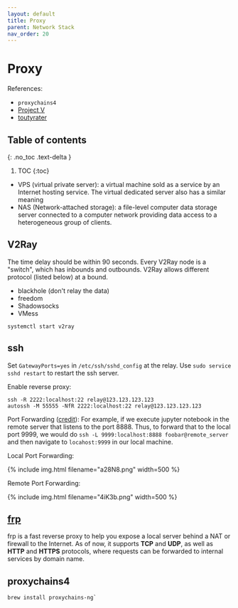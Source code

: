 ```yaml
---
layout: default
title: Proxy
parent: Network Stack
nav_order: 20
---
```


# Proxy

References:

- `proxychains4`
- [Project V](https://www.v2ray.com)
- [toutyrater](https://toutyrater.github.io)

## Table of contents
{: .no_toc .text-delta }

1. TOC
{:toc}


- VPS (virtual private server): a virtual machine sold as a service by an Internet hosting service. The virtual dedicated server also has a similar meaning
- NAS (Network-attached storage): a file-level computer data storage server connected to a computer network providing data access to a heterogeneous group of clients. 

## V2Ray

The time delay should be within 90 seconds. Every V2Ray node is a "switch", which has inbounds and outbounds. V2Ray allows different protocol (listed below) at a bound.

- blackhole (don't relay the data)
- freedom
- Shadowsocks
- VMess


```
systemctl start v2ray
```

## ssh

Set `GatewayPorts=yes` in `/etc/ssh/sshd_config` at the relay. Use `sudo service sshd restart` to restart the ssh server.

Enable reverse proxy:

```
ssh -R 2222:localhost:22 relay@123.123.123.123
autossh -M 55555 -NfR 2222:localhost:22 relay@123.123.123.123
```

Port Forwarding ([credit](https://unix.stackexchange.com/questions/115897/whats-ssh-port-forwarding-and-whats-the-difference-between-ssh-local-and-remot)): For example, if we execute jupyter notebook in the remote server that listens to the port 8888. Thus, to forward that to the local port 9999, we would do `ssh -L 9999:localhost:8888 foobar@remote_server` and then navigate to `locahost:9999` in our local machine. 

Local Port Forwarding:

{% include img.html filename="a28N8.png" width=500 %}

Remote Port Forwarding:

{% include img.html filename="4iK3b.png" width=500 %}

## [frp](https://github.com/fatedier/frp)

frp is a fast reverse proxy to help you expose a local server behind a NAT or firewall to the Internet. As of now, it supports **TCP** and **UDP**, as well as **HTTP** and **HTTPS** protocols, where requests can be forwarded to internal services by domain name.

## proxychains4

```
brew install proxychains-ng`
```


